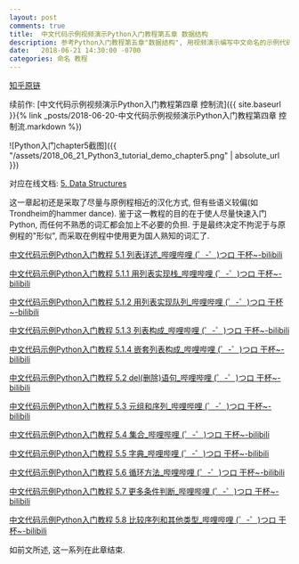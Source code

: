 ```yaml
---
layout: post
comments: true
title:  中文代码示例视频演示Python入门教程第五章 数据结构
description: 参考Python入门教程第五章"数据结构", 用视频演示编写中文命名的示例代码 Demonstrating writing sample codes using Chinese naming based on chapter 5 of Python official tutorial by videos.
date:   2018-06-21 14:30:00 -0700
categories: 命名 教程
---
```


[知乎原链](http://zhuanlan.zhihu.com/p/38324987)

续前作: [中文代码示例视频演示Python入门教程第四章 控制流]({{ site.baseurl }}{% link _posts/2018-06-20-中文代码示例视频演示Python入门教程第四章 控制流.markdown %})

![Python入门chapter5截图]({{ "/assets/2018_06_21_Python3_tutorial_demo_chapter5.png" | absolute_url }})

对应在线文档: [5. Data Structures](https://nobodxbodon.github.io/py36zh/tutorial/datastructures.html)

这一章起初还是采取了尽量与原例程相近的汉化方式, 但有些语义较偏(如Trondheim的hammer dance). 鉴于这一教程的目的在于使人尽量快速入门Python, 而任何不熟悉的词汇都会加上不必要的负担. 于是最终决定不拘泥于与原例程的"形似", 而采取在例程中使用更为国人熟知的词汇了.

[中文代码示例Python入门教程 5.1 列表详述_哔哩哔哩 (゜-゜)つロ 干杯~-bilibili​](https://www.bilibili.com/video/av25310662/)

[中文代码示例Python入门教程 5.1.1 用列表实现栈_哔哩哔哩 (゜-゜)つロ 干杯~-bilibili​](https://www.bilibili.com/video/av25311440/)

[中文代码示例Python入门教程 5.1.2 用列表实现队列_哔哩哔哩 (゜-゜)つロ 干杯~-bilibili​](https://www.bilibili.com/video/av25311476/)

[中文代码示例Python入门教程 5.1.3 列表构成_哔哩哔哩 (゜-゜)つロ 干杯~-bilibili​](https://www.bilibili.com/video/av25413003/)

[中文代码示例Python入门教程 5.1.4 嵌套列表构成_哔哩哔哩 (゜-゜)つロ 干杯~-bilibili​](https://www.bilibili.com/video/av25472396/)

[中文代码示例Python入门教程 5.2 del(删除)语句_哔哩哔哩 (゜-゜)つロ 干杯~-bilibili​](https://www.bilibili.com/video/av25472682/)

[中文代码示例Python入门教程 5.3 元组和序列_哔哩哔哩 (゜-゜)つロ 干杯~-bilibili​](https://www.bilibili.com/video/av25539736/)

[中文代码示例Python入门教程 5.4 集合_哔哩哔哩 (゜-゜)つロ 干杯~-bilibili​](https://www.bilibili.com/video/av25483088/)

[中文代码示例Python入门教程 5.5 字典_哔哩哔哩 (゜-゜)つロ 干杯~-bilibili​](https://www.bilibili.com/video/av25545567/)

[中文代码示例Python入门教程 5.6 循环方法_哔哩哔哩 (゜-゜)つロ 干杯~-bilibili​](https://www.bilibili.com/video/av25545662/)

[中文代码示例Python入门教程 5.7 更多条件判断_哔哩哔哩 (゜-゜)つロ 干杯~-bilibili​](https://www.bilibili.com/video/av25545713/)

[中文代码示例Python入门教程 5.8 比较序列和其他类型_哔哩哔哩 (゜-゜)つロ 干杯~-bilibili​](https://www.bilibili.com/video/av25545719/)


如前文所述, 这一系列在此章结束.